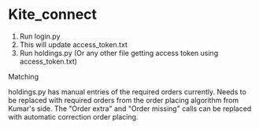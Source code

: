 # Kite_connect

1. Run login.py
2. This will update access_token.txt
3. Run holdings.py (Or any other file getting access token using access_token.txt)


Matching

holdings.py has manual entries of the required orders currently. Needs to be replaced with required orders from the order placing algorithm from Kumar's side. 
The "Order extra" and "Order missing" calls can be replaced with automatic correction order placing.
